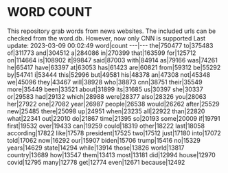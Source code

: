 # WORD COUNT
This repository grab words from news websites. The included urls can be checked from the word.db.
However, now only CNN is supported
Last update: 2023-03-09 00:02:49
word|count
---|---
the|750477
to|375483
of|311773
and|304512
a|284086
in|270399
that|163599
for|125712
on|114664
is|108902
it|99847
said|87003
with|84914
as|79166
was|74261
he|65417
have|63397
at|63053
has|61423
are|60821
from|59312
be|55292
by|54741
i|53444
this|52996
but|49581
his|48378
an|47308
not|45348
we|45096
they|43467
will|38928
who|38873
cnn|38751
their|35549
more|35449
been|33521
about|31899
its|31685
us|30397
she|30337
or|29583
had|29132
which|28988
were|28377
also|28326
you|28063
her|27922
one|27082
year|26987
people|26538
would|26262
after|25529
new|25485
there|25098
up|24951
when|23235
all|22922
than|22820
what|22341
out|22010
do|21867
time|21395
so|20193
some|20009
if|19791
first|19532
over|19433
can|19259
could|18319
other|18222
last|18058
according|17822
like|17578
president|17525
two|17512
just|17180
into|17072
told|17062
now|16292
our|15907
biden|15706
trump|15416
no|15329
years|14629
state|14294
while|13914
those|13826
world|13817
country|13689
how|13547
them|13413
most|13181
did|12994
house|12970
covid|12795
many|12778
get|12774
even|12671
because|12492
